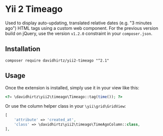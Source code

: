 Yii 2 Timeago
==========================
Used to display auto-updating, translated relative dates (e.g. "3 minutes ago") HTML tags using a custom web component.
For the previous version build on jQuery, use the version `v1.2.0` constraint in your `composer.json`.

Installation
------------

```
composer require davidhirtz/yii2-timeago "^2.1"
```

Usage
-----

Once the extension is installed, simply use it in your view like this:

```php
<?= \davidhirtz\yii2\timeago\Timeago::tag(time()); ?>
```

Or use the column helper class in your `\yii\grid\GridView`:

```php
[
    'attribute' => 'created_at',
    'class' => \davidhirtz\yii2\timeago\TimeAgoColumn::class,
],
```